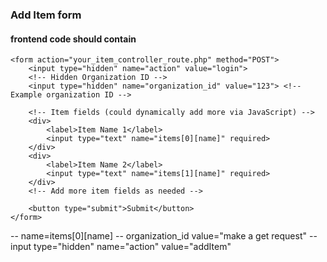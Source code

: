 

### Add Item form
#### frontend code should contain
```
<form action="your_item_controller_route.php" method="POST">
    <input type="hidden" name="action" value="login">
    <!-- Hidden Organization ID -->
    <input type="hidden" name="organization_id" value="123"> <!-- Example organization ID -->

    <!-- Item fields (could dynamically add more via JavaScript) -->
    <div>
        <label>Item Name 1</label>
        <input type="text" name="items[0][name]" required>
    </div>
    <div>
        <label>Item Name 2</label>
        <input type="text" name="items[1][name]" required>
    </div>
    <!-- Add more item fields as needed -->

    <button type="submit">Submit</button>
</form>
```
-- name=items[0][name]
-- organization_id value="make a get request"
-- input type="hidden" name="action" value="addItem"
